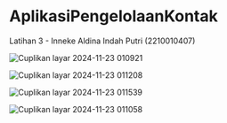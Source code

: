 # AplikasiPengelolaanKontak
 Latihan 3 - Inneke Aldina Indah Putri (2210010407)

![Cuplikan layar 2024-11-23 010921](https://github.com/user-attachments/assets/5b0cb90b-88ef-45de-a607-c038cae31b10)

![Cuplikan layar 2024-11-23 011208](https://github.com/user-attachments/assets/41132596-ee7f-4844-895a-3868b95149ea)

![Cuplikan layar 2024-11-23 011539](https://github.com/user-attachments/assets/bcb5a72f-b806-410a-91d7-c1886870d984)

![Cuplikan layar 2024-11-23 011058](https://github.com/user-attachments/assets/914fd72a-c477-4f39-87e5-8faa0048281e)


